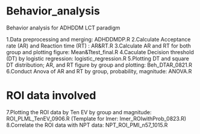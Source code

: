 # Behavior_analysis
Behavior analysis for ADHDDM LCT paradigm


1.Data preprocessing and merging: ADHDDMDP.R
2.Calculate Acceptance rate (AR) and Reaction time (RT) : AR&RT.R
3.Calculate AR and RT for both group and plotting figure: Mean&Ttest_final.R
4.Caculate Decision threshold (DT) by logistic regression: logistic_regression.R
5.Plotting DT and square DT distribution; AR, and RT figure by group and plotting: Beh_DTAR_0821.R
6.Conduct Anova of AR and RT by group, probability, magnitude: ANOVA.R
# ROI data involved 
7.Plotting the ROI data by Ten EV by group and magnitude: ROI_PLML_TenEV_0906.R (Template for lmer: lmer_ROIwithProb_0823.R)
8.Correlate the ROI data with NPT data: NPT_ROI_PMI_n57_1015.R
